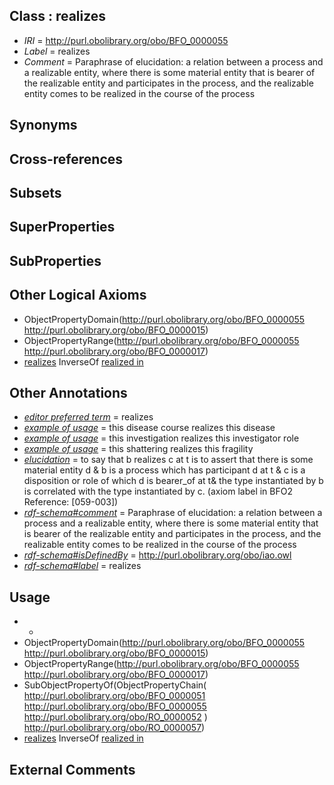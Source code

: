 
## Class : realizes

 * *IRI* = http://purl.obolibrary.org/obo/BFO_0000055
 * *Label* = realizes
 * *Comment* = Paraphrase of elucidation: a relation between a process and a realizable entity, where there is some material entity that is bearer of the realizable entity and participates in the process, and the realizable entity comes to be realized in the course of the process

## Synonyms


## Cross-references


## Subsets


## SuperProperties


## SubProperties


## Other Logical Axioms

 * ObjectPropertyDomain(<http://purl.obolibrary.org/obo/BFO_0000055> <http://purl.obolibrary.org/obo/BFO_0000015>)
 * ObjectPropertyRange(<http://purl.obolibrary.org/obo/BFO_0000055> <http://purl.obolibrary.org/obo/BFO_0000017>)
 * [realizes](../../BFO/55/BFO_0000055.md) InverseOf [realized in](../../BFO/54/BFO_0000054.md)

## Other Annotations

 * *[editor preferred term](../../IAO/11/IAO_0000111.md)* = realizes
 * *[example of usage](../../IAO/12/IAO_0000112.md)* = this disease course realizes this disease
 * *[example of usage](../../IAO/12/IAO_0000112.md)* = this investigation realizes this investigator role
 * *[example of usage](../../IAO/12/IAO_0000112.md)* = this shattering realizes this fragility
 * *[elucidation](../../IAO/00/IAO_0000600.md)* = to say that b realizes c at t is to assert that there is some material entity d & b is a process which has participant d at t & c is a disposition or role of which d is bearer_of at t& the type instantiated by b is correlated with the type instantiated by c. (axiom label in BFO2 Reference: [059-003])
 * *[rdf-schema#comment](../../nt/rdf-schema#comment.md)* = Paraphrase of elucidation: a relation between a process and a realizable entity, where there is some material entity that is bearer of the realizable entity and participates in the process, and the realizable entity comes to be realized in the course of the process
 * *[rdf-schema#isDefinedBy](../../By/rdf-schema#isDefinedBy.md)* = http://purl.obolibrary.org/obo/iao.owl
 * *[rdf-schema#label](../../el/rdf-schema#label.md)* = realizes

## Usage

 * -
 * ObjectPropertyDomain(<http://purl.obolibrary.org/obo/BFO_0000055> <http://purl.obolibrary.org/obo/BFO_0000015>)
 * ObjectPropertyRange(<http://purl.obolibrary.org/obo/BFO_0000055> <http://purl.obolibrary.org/obo/BFO_0000017>)
 * SubObjectPropertyOf(ObjectPropertyChain( <http://purl.obolibrary.org/obo/BFO_0000051> <http://purl.obolibrary.org/obo/BFO_0000055> <http://purl.obolibrary.org/obo/RO_0000052> ) <http://purl.obolibrary.org/obo/RO_0000057>)
 * [realizes](../../BFO/55/BFO_0000055.md) InverseOf [realized in](../../BFO/54/BFO_0000054.md)

## External Comments

